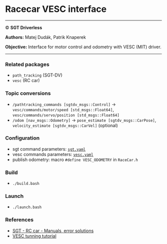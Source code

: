 # **Racecar VESC interface**

___

© **SGT Driverless**

**Authors:** Matej Dudák, Patrik Knaperek

**Objective:** Interface for motor control and odometry with VESC (MIT) driver.
___

### Related packages

* `path_tracking` (SGT-DV)
* `vesc` (RC car)

### Topic conversions
* `/pathtracking_commands [sgtdv_msgs::Control]` → `vesc/commands/motor/speed [std_msgs::Float64]`, `vesc/commands/servo/position [std_msgs::Float64]`
* `/odom [nav_msgs::Odometry]` → `pose_estimate [sgtdv_msgs::CarPose]`, `velocity_estimate [sgtdv_msgs::CarVel]` (optional)

### Configuration

- sgt command parameters: [`sgt.yaml`](./src/racecar/config/sgt.yaml)
- vesc commands parameters: [`vesc.yaml`](./src/racecar/config/vesc.yaml)
- publish odometry: macro `#define VESC_ODOMETRY` in `RaceCar.h`

### Build

* `./build.bash`

### Launch
* `./launch.bash`

### References
* [SGT - RC car - Manuals, error solutions](https://docs.google.com/document/d/1M7zWvItjHyNsSe2zlgr-lzvzVdgYPm58dYw4mHXGxWc/edit?usp=sharing)
* [VESC tunning tutorial](https://mushr.io/tutorials/tuning/)